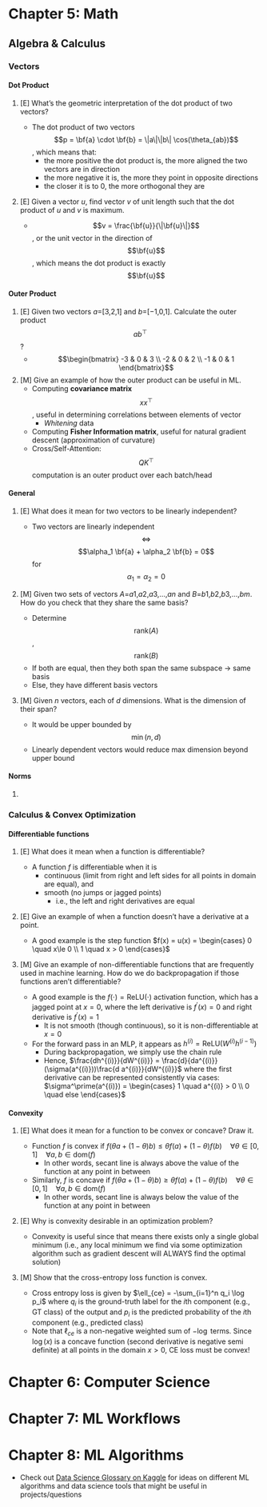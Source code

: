 # Chapter 5: Math

## Algebra & Calculus

### Vectors

#### Dot Product

1. [E] What’s the geometric interpretation of the dot product of two vectors?
   * The dot product of two vectors $$p = \bf{a} \cdot \bf{b} = \|a\|\|b\| \cos(\theta_{ab})$$, which means that:
     * the more positive the dot product is, the more aligned the two vectors are in direction
     * the more negative it is, the more they point in opposite directions
     * the closer it is to 0, the more orthogonal they are 

2. [E] Given a vector *u*, find vector *v* of unit length such that the dot product of *u* and *v* is maximum.
   * $$v = \frac{\bf{u}}{\|\bf{u}\|}$$, or the unit vector in the direction of $$\bf{u}$$, which means the dot product is exactly $$\bf{u}$$ 

#### Outer Product

1. [E] Given two vectors *a*=[3,2,1] and  *b*=[−1,0,1]. Calculate the outer product $$a b^\top$$?
   * $$\begin{bmatrix}
     -3 & 0 & 3 \\
     -2 & 0 & 2 \\
     -1 & 0 & 1
     \end{bmatrix}$$
2. [M] Give an example of how the outer product can be useful in ML.
   * Computing **covariance matrix** $$xx^\top$$, useful in determining correlations between elements of vector 
     * *Whitening* data
   * Computing **Fisher Information matrix**, useful for natural gradient descent (approximation of curvature)
   * Cross/Self-Attention: $$QK^\top$$ computation is an outer product over each batch/head

#### General 

1. [E] What does it mean for two vectors to be linearly independent?
   * Two vectors are linearly independent $$\iff$$ $$\alpha_1 \bf{a} + \alpha_2 \bf{b} = 0$$ for  $$\alpha_1 = \alpha_2 = 0$$ 

2. [M] Given two sets of vectors *A*=*a*1,*a*2,*a*3,...,*an* and *B*=*b*1,*b*2,*b*3,...,*bm*. How do you check that they share the same basis?
   * Determine $$\text{rank}({A})$$, $$\text{rank}({B})$$ 
   * If both are equal, then they both span the same subspace $\rightarrow$ same basis 
   * Else, they have different basis vectors 
3. [M] Given *n* vectors, each of *d* dimensions. What is the dimension of their span?
   * It would be upper bounded by $$\min(n, d)$$ 
   * Linearly dependent vectors would reduce max dimension beyond upper bound 

#### Norms 

1. 





### Calculus & Convex Optimization

#### **Differentiable functions**

1. [E] What does it mean when a function is differentiable?
   * A function $f$ is differentiable when it is
     * continuous (limit from right and left sides for all points in domain are equal), and 
     * smooth (no jumps or jagged points)
       * i.e., the left and right derivatives are equal
2. [E] Give an example of when a function doesn’t have a derivative at a point.
   * A good example is the step function $f(x) = u(x) = \begin{cases} 0 \quad x\le 0 \\ 1 \quad x > 0 \end{cases}$

3. [M] Give an example of non-differentiable functions that are frequently used in machine learning. How do we do backpropagation if those functions aren’t differentiable?
   * A good example is the $f(\cdot) = \text{ReLU}(\cdot)$ activation function, which has a jagged point at $x=0$, where the left derivative is $f^\prime(x) = 0$ and right derivative is $f^\prime(x) = 1$ 
     * It is not smooth (though continuous), so it is non-differentiable at $x=0$ 
   * For the forward pass in an MLP, it appears as $h^{(i)} = \text{ReLU}(W^{(i)}h^{(i-1)})$ 
     * During backpropagation, we simply use the chain rule
     * Hence, $\frac{dh^{(i)}}{dW^{(i)}} = \frac{d}{da^{(i)}}(\sigma(a^{(i)}))\frac{d a^{(i)}}{dW^{(i)}}$ where the first derivative can be represented consistently via cases: $\sigma^\prime(a^{(i)}) = \begin{cases} 1 \quad a^{(i)} > 0 \\ 0 \quad else \end{cases}$

#### **Convexity**

1. [E] What does it mean for a function to be convex or concave? Draw it.
   * Function $f$ is convex if $f(\theta a + (1-\theta) b) \leq \theta f(a) + (1-\theta) f(b) \quad \forall \theta \in [0, 1] \quad \forall a, b \in \text{dom}(f)$ 
     * In other words, secant line is always above the value of the function at any point in between 
   * Similarly, $f$ is concave if $f(\theta a + (1-\theta) b) \geq \theta f(a) + (1-\theta) f(b) \quad \forall \theta \in [0, 1] \quad \forall a, b \in \text{dom}(f)$ 
     * In other words, secant line is always below the value of the function at any point in between 
2. [E] Why is convexity desirable in an optimization problem?
   * Convexity is useful since that means there exists only a single global minimum (i.e., any local minimum we find via some optimization algorithm such as gradient descent will ALWAYS find the optimal solution)

3. [M] Show that the cross-entropy loss function is convex.
   * Cross entropy loss is given by $\ell_{ce} = -\sum_{i=1}^n q_i \log p_i$ where $q_i$ is the ground-truth label for the $i$th component (e.g., GT class) of the output and $p_i$ is the predicted probability of the $i$th component (e.g., predicted class)
   * Note that $\ell_{ce}$ is a non-negative weighted sum of $-\log$ terms. Since $\log(x)$ is a concave function (second derivative is negative semi definite) at all points in the domain $x > 0$, CE loss must be convex!



# Chapter 6: Computer Science





# Chapter 7: ML Workflows





# Chapter 8: ML Algorithms 

* Check out [Data Science Glossary on Kaggle](https://www.kaggle.com/code/shivamb/data-science-glossary-on-kaggle) for ideas on different ML algorithms and data science tools that might be useful in projects/questions



